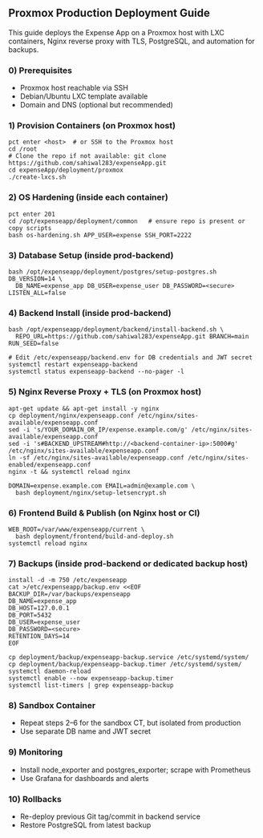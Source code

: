 ## Proxmox Production Deployment Guide

This guide deploys the Expense App on a Proxmox host with LXC containers, Nginx reverse proxy with TLS, PostgreSQL, and automation for backups.

### 0) Prerequisites
- Proxmox host reachable via SSH
- Debian/Ubuntu LXC template available
- Domain and DNS (optional but recommended)

### 1) Provision Containers (on Proxmox host)
```
pct enter <host>  # or SSH to the Proxmox host
cd /root
# Clone the repo if not available: git clone https://github.com/sahiwal283/expenseApp.git
cd expenseApp/deployment/proxmox
./create-lxcs.sh
```

### 2) OS Hardening (inside each container)
```
pct enter 201
cd /opt/expenseapp/deployment/common   # ensure repo is present or copy scripts
bash os-hardening.sh APP_USER=expense SSH_PORT=2222
```

### 3) Database Setup (inside prod-backend)
```
bash /opt/expenseapp/deployment/postgres/setup-postgres.sh DB_VERSION=14 \
  DB_NAME=expense_app DB_USER=expense_user DB_PASSWORD=<secure> LISTEN_ALL=false
```

### 4) Backend Install (inside prod-backend)
```
bash /opt/expenseapp/deployment/backend/install-backend.sh \
  REPO_URL=https://github.com/sahiwal283/expenseApp.git BRANCH=main RUN_SEED=false

# Edit /etc/expenseapp/backend.env for DB credentials and JWT secret
systemctl restart expenseapp-backend
systemctl status expenseapp-backend --no-pager -l
```

### 5) Nginx Reverse Proxy + TLS (on Proxmox host)
```
apt-get update && apt-get install -y nginx
cp deployment/nginx/expenseapp.conf /etc/nginx/sites-available/expenseapp.conf
sed -i 's/YOUR_DOMAIN_OR_IP/expense.example.com/g' /etc/nginx/sites-available/expenseapp.conf
sed -i 's#BACKEND_UPSTREAM#http://<backend-container-ip>:5000#g' /etc/nginx/sites-available/expenseapp.conf
ln -sf /etc/nginx/sites-available/expenseapp.conf /etc/nginx/sites-enabled/expenseapp.conf
nginx -t && systemctl reload nginx

DOMAIN=expense.example.com EMAIL=admin@example.com \
  bash deployment/nginx/setup-letsencrypt.sh
```

### 6) Frontend Build & Publish (on Nginx host or CI)
```
WEB_ROOT=/var/www/expenseapp/current \
  bash deployment/frontend/build-and-deploy.sh
systemctl reload nginx
```

### 7) Backups (inside prod-backend or dedicated backup host)
```
install -d -m 750 /etc/expenseapp
cat >/etc/expenseapp/backup.env <<EOF
BACKUP_DIR=/var/backups/expenseapp
DB_NAME=expense_app
DB_HOST=127.0.0.1
DB_PORT=5432
DB_USER=expense_user
DB_PASSWORD=<secure>
RETENTION_DAYS=14
EOF

cp deployment/backup/expenseapp-backup.service /etc/systemd/system/
cp deployment/backup/expenseapp-backup.timer /etc/systemd/system/
systemctl daemon-reload
systemctl enable --now expenseapp-backup.timer
systemctl list-timers | grep expenseapp-backup
```

### 8) Sandbox Container
- Repeat steps 2–6 for the sandbox CT, but isolated from production
- Use separate DB name and JWT secret

### 9) Monitoring
- Install node_exporter and postgres_exporter; scrape with Prometheus
- Use Grafana for dashboards and alerts

### 10) Rollbacks
- Re-deploy previous Git tag/commit in backend service
- Restore PostgreSQL from latest backup


